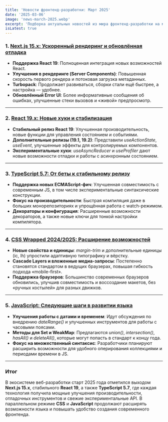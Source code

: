 ```yaml
---
title: 'Новости фронтенд-разработки: Март 2025'
date: '2025-03-06'
image: 'news-march-2025.webp'
excerpt: 'Подборка актуальных новостей из мира фронтенд-разработки на март 2025 года'
isLatest: true
---
```


### 1. [Next.js 15.x: Ускоренный рендеринг и обновлённая отладка](https://nextjs.org/blog/next-15)

- **Поддержка React 19**: Полноценная интеграция новых возможностей React.
- **Улучшения в рендеринге (Server Components)**: Повышенная скорость первого рендера и потоковая загрузка метаданных.
- **Turbopack**: Продолжает развиваться, сборки стали ещё быстрее, а настройка — удобнее.
- **Обновлённый Error UI**: Более информативные сообщения об ошибках, улучшенные стеки вызовов и «живой» предпросмотр.

---

### 2. [React 19.x: Новые хуки и стабилизация](https://react.dev/blog)

- **Стабильный релиз React 19**: Улучшенная производительность, новые функции для управления состоянием и событиями.
- **Дополнительные релизы (19.1, 19.2)**: Представили _useActionState_, _useEvent_, улучшенные эффекты для контролируемых компонентов.
- **Экспериментальные хуки**: _useAsyncReducer_ и _useProfiler_ дают новые возможности отладки и работы с асинхронным состоянием.

---

### 3. [TypeScript 5.7: От беты к стабильному релизу](https://devblogs.microsoft.com/typescript)

- **Поддержка новых ECMAScript-фич**: Улучшенная совместимость с современным JS, в том числе экспериментальные синтаксические конструкции.
- **Фокус на производительности**: Быстрая компиляция даже в больших монорепозиториях и упрощённая работа с watch-режимом.
- **Декораторы и конфигурация**: Расширенные возможности декораторов, а также новые ключи для тонкой настройки компилятора.

---

### 4. [CSS Wrapped 2024/2025: Расширение возможностей](https://www.w3.org/TR)

- **Новые свойства и единицы**: _margin-trim_ и дополнительные единицы (ic, lh) упростили адаптивную типографику и вёрстку.
- **Cascade Layers и вложенные медиа-запросы**: Постепенно становятся стандартом в ведущих браузерах, повышая гибкость подхода «mobile-first».
- **Поддержка браузеров**: Большинство современных браузеров обновились, улучшив совместимость и воссоздание макетов, без «ручных костылей» для разных движков.

---

### 5. [JavaScript: Следующие шаги в развитии языка](https://github.com/tc39/proposals)

- **Улучшения работы с датами и временем**: Идут обсуждения по внедрению _dateRange()_ и улучшенных инструментов для работы с часовыми поясами.
- **Методы для Set и WeakMap**: Предлагаются _union()_, _intersection()_, _hasAll()_ и _deleteAll()_, которые могут попасть в стандарт к концу года.
- **Фокус на множественный синтаксис**: Разработчики планируют расширить возможности для удобного оперирования коллекциями и периодами времени в JS.

---

### **Итог**

В экосистеме веб-разработки старт 2025 года отметился выходом **Next.js 15.x**, стабильного **React 19**, а также **TypeScript 5.7**, где каждая технология получила мощные улучшения производительности, отладочных инструментов и свежие экспериментальные API. В параллельном режиме **CSS** и **JavaScript** продолжают расширять возможности языка и повышать удобство создания современного фронтенда.
